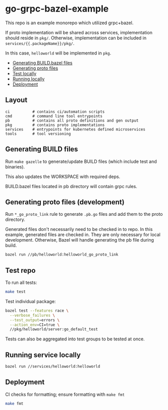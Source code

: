 # go-grpc-bazel-example

This repo is an example monorepo which utilized grpc+bazel.

If proto implementation will be shared across services, implementation should reside in `pkg/`. Otherwise,
implementation can be included in `services/{{.packageName}}/pkg/`.

In this case, `helloworld` will be implemented in `pkg`.

- [Generating BUILD.bazel files](#generating-build-files)
- [Generating proto files](#generating-proto-files-(development))
- [Test locally](#test-repo)
- [Running locally](#running-service-locally)
- [Deployment](#deployment)

## Layout

```
ci          # contains ci/automation scripts
cmd         # command line tool entrypoints
pb          # contains all proto definitions and gen output
pkg         # contains proto implementations
services    # entrypoints for kubernetes defined microservices
tools       # tool versioning
```

## Generating BUILD files

Run `make gazelle` to generate/update BUILD files (which include test and binaries).

This also updates the WORKSPACE with required deps.

BUILD.bazel files located in pb directory will contain grpc rules.

## Generating proto files (development)

Run `*_go_proto_link` rule to generate `.pb.go` files and add them to the proto directory.

Generated files don't necessarily need to be checked in to repo.
In this example, generated files are checked in. They are only necessary for local development.
Otherwise, Bazel will handle generating the pb file during build.

```bash
bazel run //pb/helloworld:helloworld_go_proto_link
```

## Test repo

To run all tests:
```bash
make test
```

Test individual package:
```bash
bazel test --features race \
  --verbose_failures \
  --test_output=errors \
  --action_env=CI=true \
  //pkg/helloworld/server:go_default_test
```

Tests can also be aggregated into test groups to be tested at once.

## Running service locally

```bash
bazel run //services/helloworld:helloworld
```

## Deployment

CI checks for formatting; ensure formatting with `make fmt`

```bash
make fmt
```